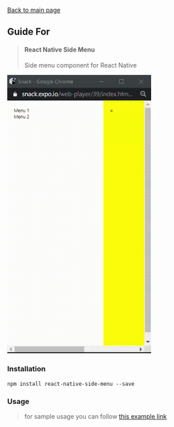 [Back to main page](../readme.md)

## Guide For

> #### React Native Side Menu
>Side menu component for React Native

<img src = "https://raw.githubusercontent.com/crocodication/crocoguide_for_react_native/master/react-native-side-menu/resources/preview.gif" />

### Installation
```
npm install react-native-side-menu --save
```

### Usage
>for sample usage you can follow [this example link](https://snack.expo.io/hXUc0mdlg)
